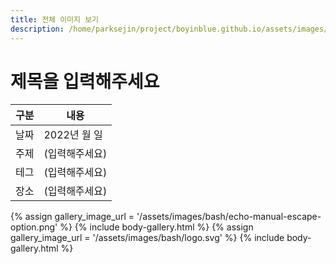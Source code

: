 ```yaml
---
title: 전체 이미지 보기
description: /home/parksejin/project/boyinblue.github.io/assets/images/bash
---
```



제목을 입력해주세요
===


|구분|내용|
|---|---|
|날짜|2022년 월 일|
|주제|(입력해주세요)|
|테그|(입력해주세요)|
|장소|(입력해주세요)|


{% assign gallery_image_url = '/assets/images/bash/echo-manual-escape-option.png' %}
{% include body-gallery.html %}
{% assign gallery_image_url = '/assets/images/bash/logo.svg' %}
{% include body-gallery.html %}
